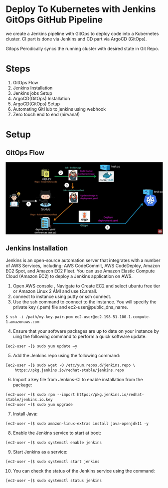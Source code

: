 # Deploy To Kubernetes with Jenkins GitOps GitHub Pipeline
we create a Jenkins pipeline with GitOps to deploy code into a Kubernetes cluster. CI part is done via Jenkins and CD part via ArgoCD (GitOps).

Gitops Perodically syncs the running cluster with desired state in Git Repo.


# Steps
1. GitOps Flow
2. Jenkins Installation
3. Jenkins jobs Setup
4. ArgoCD(GitOps) Installation
5. ArgoCD(GitOps) Setup
6. Automating GitHub to jenkins using webhook
7. Zero touch end to end (nirvana!)

# Setup

## GitOps Flow
![GitOps Flow](./images/gitopsflow.jpg)

## Jenkins Installation

Jenkins is an open-source automation server that integrates with a number of AWS Services, including: AWS CodeCommit, AWS CodeDeploy, Amazon EC2 Spot, and Amazon EC2 Fleet. You can use Amazon Elastic Compute Cloud (Amazon EC2) to deploy a Jenkins application on AWS.

1. Open AWS console , Navigate to Create EC2 and select ubuntu free tier or Amazon Linux 2 AMI and use t2.small.
2. connect to instance using putty or ssh connect. 
3. Use the ssh command to connect to the instance. You will specify the private key (.pem) file and ec2-user@public_dns_name.
```console
$ ssh -i /path/my-key-pair.pem ec2-user@ec2-198-51-100-1.compute-1.amazonaws.com
```
4. Ensure that your software packages are up to date on your instance by uing the following command to perform a quick software update:
```console
[ec2-user ~]$ sudo yum update –y
```
5. Add the Jenkins repo using the following command:
```console
[ec2-user ~]$ sudo wget -O /etc/yum.repos.d/jenkins.repo \
    https://pkg.jenkins.io/redhat-stable/jenkins.repo
```
6. Import a key file from Jenkins-CI to enable installation from the package:
```console
[ec2-user ~]$ sudo rpm --import https://pkg.jenkins.io/redhat-stable/jenkins.io.key
[ec2-user ~]$ sudo yum upgrade
```
7. Install Java:
```console
[ec2-user ~]$ sudo amazon-linux-extras install java-openjdk11 -y
```
8. Enable the Jenkins service to start at boot:
```console
[ec2-user ~]$ sudo systemctl enable jenkins
```
9. Start Jenkins as a service:
```console
[ec2-user ~]$ sudo systemctl start jenkins
```
10. You can check the status of the Jenkins service using the command:
```console
[ec2-user ~]$ sudo systemctl status jenkins
```